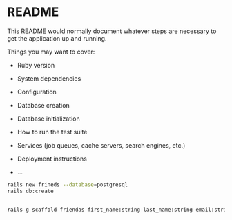 # README

This README would normally document whatever steps are necessary to get the
application up and running.

Things you may want to cover:

* Ruby version

* System dependencies

* Configuration

* Database creation

* Database initialization

* How to run the test suite

* Services (job queues, cache servers, search engines, etc.)

* Deployment instructions

* ...
```bash
rails new frineds --database=postgresql
rails db:create


rails g scaffold friendas first_name:string last_name:string email:string phone:string twitter:string
```